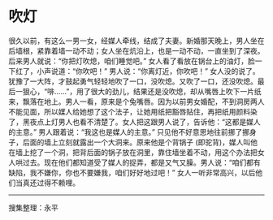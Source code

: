 # 吹灯

很久以前，有这么一男一女，经媒人牵线，结成了夫妻。新婚那天晚上，男人坐在后墙根，紧靠着墙一动不动；女人坐在炕沿上，也是一动不动，一直坐到了深夜。后来男人就说：“你把灯吹熄，咱们睡觉吧。” 女人看了看放在锅台上的油灯，脸一下红了，小声说道：“你吹吧！” 男人说：“你离灯近，你吹吧！” 女人没的说了。犹豫了一大阵，才鼓起勇气轻轻地吹了一口，没吹熄。又吹了一口，还没吹熄。最后一狠心，“啡……”，用了很大的劲儿，结果还是没吹熄，却从嘴唇上吹下一片纸来，飘落在地上。男人一看，原来是个兔嘴唇。因为以前男女婚配，不到洞房两人不能见面，所以媒人给她想了这个法子，让她用纸把豁唇贴住，再把纸用颜料染了，黑夜点上灯男人也看不清楚了。女人把这跟男人说了，告诉他：“这都是媒人的主意。” 男人跟着说：“我这也是媒人的主意。” 只见他不好意思地往前挪了挪身子，后面的墙上立刻就露出一个大洞来。原来他是个背锅子 (即驼背)，媒人叫他在墙上挖了一个洞，把背后面的锅子放在洞里，靠住墙坐着不动，用这个办法把女人哄过去。现在他们都知道受了媒人的捉弄，都是又气又臊。男人说：“咱们都有缺陷，我不嫌你，你也不要嫌我，咱们好好地过吧！” 女人一听非常高兴，以后他们当真还过得不赖哩。

---

搜集整理：永平
